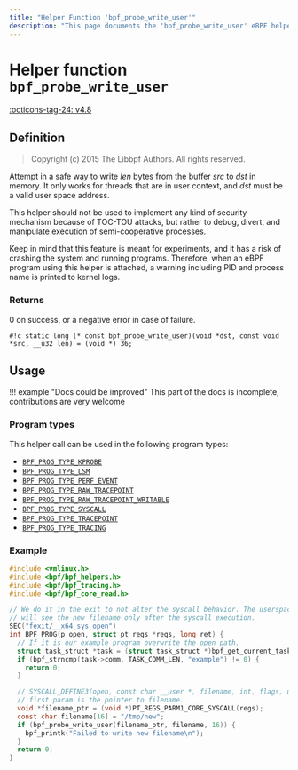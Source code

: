 ```yaml
---
title: "Helper Function 'bpf_probe_write_user'"
description: "This page documents the 'bpf_probe_write_user' eBPF helper function, including its definition, usage, program types that can use it, and examples."
---
```

# Helper function `bpf_probe_write_user`

<!-- [FEATURE_TAG](bpf_probe_write_user) -->
[:octicons-tag-24: v4.8](https://github.com/torvalds/linux/commit/96ae52279594470622ff0585621a13e96b700600)
<!-- [/FEATURE_TAG] -->

## Definition

> Copyright (c) 2015 The Libbpf Authors. All rights reserved.


<!-- [HELPER_FUNC_DEF] -->
Attempt in a safe way to write _len_ bytes from the buffer _src_ to _dst_ in memory. It only works for threads that are in user context, and _dst_ must be a valid user space address.

This helper should not be used to implement any kind of security mechanism because of TOC-TOU attacks, but rather to debug, divert, and manipulate execution of semi-cooperative processes.

Keep in mind that this feature is meant for experiments, and it has a risk of crashing the system and running programs. Therefore, when an eBPF program using this helper is attached, a warning including PID and process name is printed to kernel logs.

### Returns

0 on success, or a negative error in case of failure.

`#!c static long (* const bpf_probe_write_user)(void *dst, const void *src, __u32 len) = (void *) 36;`
<!-- [/HELPER_FUNC_DEF] -->

## Usage

!!! example "Docs could be improved"
    This part of the docs is incomplete, contributions are very welcome

### Program types

This helper call can be used in the following program types:

<!-- DO NOT EDIT MANUALLY -->
<!-- [HELPER_FUNC_PROG_REF] -->
 * [`BPF_PROG_TYPE_KPROBE`](../program-type/BPF_PROG_TYPE_KPROBE.md)
 * [`BPF_PROG_TYPE_LSM`](../program-type/BPF_PROG_TYPE_LSM.md)
 * [`BPF_PROG_TYPE_PERF_EVENT`](../program-type/BPF_PROG_TYPE_PERF_EVENT.md)
 * [`BPF_PROG_TYPE_RAW_TRACEPOINT`](../program-type/BPF_PROG_TYPE_RAW_TRACEPOINT.md)
 * [`BPF_PROG_TYPE_RAW_TRACEPOINT_WRITABLE`](../program-type/BPF_PROG_TYPE_RAW_TRACEPOINT_WRITABLE.md)
 * [`BPF_PROG_TYPE_SYSCALL`](../program-type/BPF_PROG_TYPE_SYSCALL.md)
 * [`BPF_PROG_TYPE_TRACEPOINT`](../program-type/BPF_PROG_TYPE_TRACEPOINT.md)
 * [`BPF_PROG_TYPE_TRACING`](../program-type/BPF_PROG_TYPE_TRACING.md)
<!-- [/HELPER_FUNC_PROG_REF] -->

### Example

```c
#include <vmlinux.h>
#include <bpf/bpf_helpers.h>
#include <bpf/bpf_tracing.h>
#include <bpf/bpf_core_read.h>

// We do it in the exit to not alter the syscall behavior. The userspace program
// will see the new filename only after the syscall execution.
SEC("fexit/__x64_sys_open")
int BPF_PROG(p_open, struct pt_regs *regs, long ret) {
  // If it is our example program overwrite the open path.
  struct task_struct *task = (struct task_struct *)bpf_get_current_task_btf();
  if (bpf_strncmp(task->comm, TASK_COMM_LEN, "example") != 0) {
    return 0;
  }

  // SYSCALL_DEFINE3(open, const char __user *, filename, int, flags, umode_t, mode)
  // first param is the pointer to filename.
  void *filename_ptr = (void *)PT_REGS_PARM1_CORE_SYSCALL(regs);
  const char filename[16] = "/tmp/new";
  if (bpf_probe_write_user(filename_ptr, filename, 16)) {
    bpf_printk("Failed to write new filename\n");
  }
  return 0;
}
```
